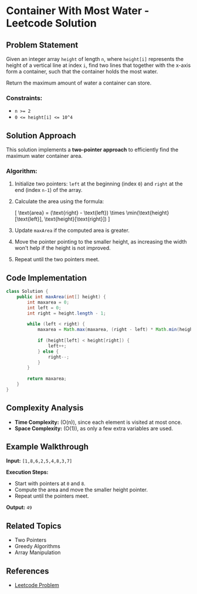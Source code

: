 # Container With Most Water - Leetcode Solution

## Problem Statement
Given an integer array `height` of length `n`, where `height[i]` represents the height of a vertical line at index `i`, find two lines that together with the x-axis form a container, such that the container holds the most water.

Return the maximum amount of water a container can store.

### Constraints:
- `n >= 2`
- `0 <= height[i] <= 10^4`

## Solution Approach
This solution implements a **two-pointer approach** to efficiently find the maximum water container area.

### Algorithm:
1. Initialize two pointers: `left` at the beginning (index `0`) and `right` at the end (index `n-1`) of the array.
2. Calculate the area using the formula:
   
   \[ \text{area} = (\text{right} - \text{left}) \times \min(\text{height}[\text{left}], \text{height}[\text{right}]) \]
   
3. Update `maxArea` if the computed area is greater.
4. Move the pointer pointing to the smaller height, as increasing the width won't help if the height is not improved.
5. Repeat until the two pointers meet.

## Code Implementation

```java
class Solution {
    public int maxArea(int[] height) {
        int maxarea = 0;
        int left = 0;
        int right = height.length - 1;
        
        while (left < right) {
            maxarea = Math.max(maxarea, (right - left) * Math.min(height[left], height[right]));
            
            if (height[left] < height[right]) {
                left++;
            } else {
                right--;
            }
        }
        
        return maxarea;
    }
}
```

## Complexity Analysis
- **Time Complexity:** \(O(n)\), since each element is visited at most once.
- **Space Complexity:** \(O(1)\), as only a few extra variables are used.

## Example Walkthrough
**Input:** `[1,8,6,2,5,4,8,3,7]`

**Execution Steps:**
- Start with pointers at `0` and `8`.
- Compute the area and move the smaller height pointer.
- Repeat until the pointers meet.

**Output:** `49`

## Related Topics
- Two Pointers
- Greedy Algorithms
- Array Manipulation

## References
- [Leetcode Problem](https://leetcode.com/problems/container-with-most-water/)

